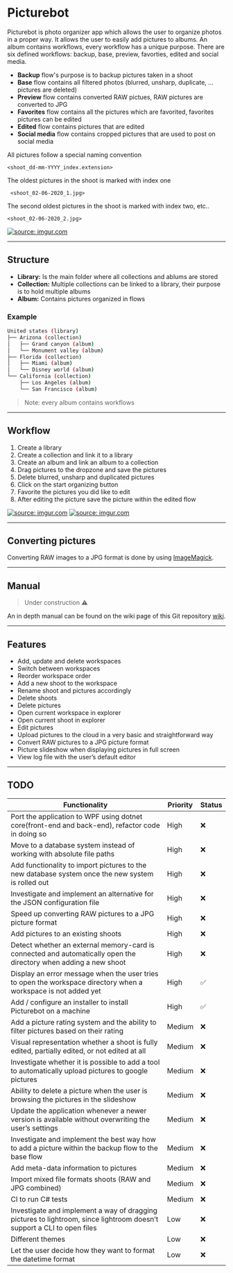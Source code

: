 # Picturebot
Picturebot is photo organizer app which allows the user to organize photos in a proper way. It allows the user to easily add pictures to albums. 
An album contains workflows, every workflow has a unique purpose. There are six defined workflows: backup, base, preview, favorties, edited and social media.

* **Backup** flow's purpose is to backup pictures taken in a shoot
* **Base** flow contains all filtered photos (blurred, unsharp, duplicate, … pictures are deleted)
* **Preview** flow contains converted RAW pictues, RAW pictures are converted to JPG
* **Favorites** flow contains all the pictures which are favorited, favorites pictures can be edited
* **Edited** flow contains pictures that are edited
* **Social media** flow contains cropped pictures that are used to post on social media

All pictures follow a special naming convention

    <shoot_dd-mm-YYYY_index.extension>

The oldest pictures in the shoot is marked with index one

     <shoot_02-06-2020_1.jpg>
The second oldest pictures in the shoot is marked with index two, etc..

    <shoot_02-06-2020_2.jpg>

<a href="https://imgur.com/a/Ug8Tllf"><img src="https://i.imgur.com/Ug8Tllf.png" title="source: imgur.com" /></a>

----
## Structure
* **Library:** Is the main folder where all collections and ablums are stored
* **Collection:** Multiple collections can be linked to a library, their purpose is to hold multiple albums
* **Album:** Contains pictures organized in flows

### Example
```bash
United states (library)
├── Arizona (collection)
│   ├── Grand canyon (album)
│   └── Monument valley (album)
├── Florida (collection)
│   ├── Miami (album)
│   └── Disney world (album)
└── California (collection)
    ├── Los Angeles (album)
    └── San Francisco (album)
```
> Note: every album contains workflows
----
## Workflow

1. Create a library 
2. Create a collection and link it to a library
3. Create an album and link an album to a collection
4. Drag pictures to the dropzone and save the pictures
5. Delete blurred, unsharp and duplicated pictures
6. Click on the start organizing button
7. Favorite the pictures you did like to edit
8. After editing the picture save the picture within the edited flow

<a href="https://imgur.com/A1pWAMZ"><img src="https://i.imgur.com/A1pWAMZ.gif" title="source: imgur.com" /></a>
<a href="https://imgur.com/70XgcPf"><img src="https://i.imgur.com/70XgcPf.gif" title="source: imgur.com" /></a>

----
## Converting pictures

Converting RAW images to a JPG format is done by using [ImageMagick](https://imagemagick.org/script/download.php).

----
## Manual

> Under construction :warning:

An in depth manual can be found on the wiki page of this Git repository [wiki](https://github.com/Tomekske/PicturebotGUI/wiki).

----
## Features

* Add, update and delete workspaces
* Switch between workspaces
* Reorder workspace order
* Add a new shoot to the workspace
* Rename shoot and pictures accordingly 
* Delete shoots
* Delete pictures
* Open current workspace in explorer
* Open current shoot in explorer
* Edit pictures
* Upload pictures to the cloud in a very basic and straightforward way
* Convert RAW pictures to a JPG picture format
* Picture slideshow when displaying pictures in full screen
* View log file with the user’s default editor

----
## TODO

| Functionality	| Priority	| Status	|
| ------- | ----------------------------- | --------------- |
| Port the application to WPF using dotnet core(front-end and back-end), refactor code in doing so                          | High      | :x: |
| Move to a database system instead of working with absolute file paths                                                     | High      | :x: |
| Add functionality to import pictures to the new database system once the new system is rolled out                         | High      | :x: |
| Investigate and implement an alternative for the JSON configuration file                                                  | High      | :x: |
| Speed up converting RAW pictures to a JPG picture format                                                                  | High      | :x: |
| Add pictures to an existing shoots                                                                                        | High      | :x: |
| Detect whether an external memory-card is connected and automatically open the directory when adding a new shoot          | High      | :x: |
| Display an error message when the user tries to open the workspace directory when a workspace is not added yet            | High      | :white_check_mark: |
| Add / configure an installer to install Picturebot on a machine                                                           | High      | :white_check_mark: |
| Add a picture rating system and the ability to filter pictures based on their rating                                      | Medium    | :x: |
| Visual representation whether a shoot is fully edited, partially edited, or not edited at all                             | Medium	| :x: |
| Investigate whether it is possible to add a tool to automatically upload pictures to google pictures                      | Medium	| :x: |
| Ability to delete a picture when the user is browsing the pictures in the slideshow                                       | Medium	| :x: |
| Update the application whenever a newer version is available without overwriting the user’s settings                      | Medium	| :x: |
| Investigate and implement the best way how to add a picture within the backup flow to the base flow                       | Medium	| :x: |
| Add meta-data information to pictures                                                                                     | Medium	| :x: |
| Import mixed file formats shoots (RAW and JPG combined)                                                                   | Medium	| :x: |
| CI to run C# tests                                                                                                        | Medium	| :x: |
| Investigate and implement a way of dragging pictures to lightroom, since lightroom doesn’t support a CLI to open files    | Low	| :x: |
| Different themes                                                                                                          | Low   | :x: |
| Let the user decide how they want to format the datetime format                                                           | Low	| :x: |

